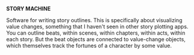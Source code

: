 **STORY MACHINE**

Software for writing story outlines. This is specifically about visualizing value changes, something that I haven't seen in other story plotting apps. You can outline beats, within scenes, within chapters, within acts, within each story. But the beat objects are connected to value-change objects, which themselves track the fortunes of a character by some value.
